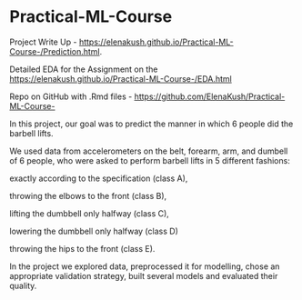 # Practical-ML-Course

Project Write Up - https://elenakush.github.io/Practical-ML-Course-/Prediction.html. 

Detailed EDA for the Assignment on the https://elenakush.github.io/Practical-ML-Course-/EDA.html

Repo on GitHub with .Rmd files - https://github.com/ElenaKush/Practical-ML-Course-


In this project, our goal was to predict the manner in which 6 people did the barbell lifts.

We used data from accelerometers on the belt, forearm, arm, and dumbell of 6 people, who were asked to perform barbell lifts in 5 different fashions:

exactly according to the specification (class A),

throwing the elbows to the front (class B),

lifting the dumbbell only halfway (class C),

lowering the dumbbell only halfway (class D)

throwing the hips to the front (class E).

In the project we explored data, preprocessed it for modelling, chose an appropriate validation strategy, built several models and evaluated their quality.


